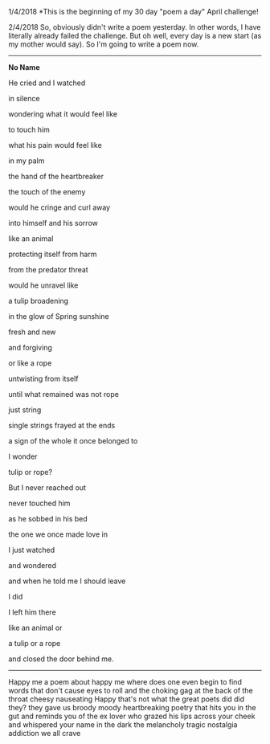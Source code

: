1/4/2018 *This is the beginning of my 30 day "poem a day" April challenge!

2/4/2018 So, obviously didn't write a poem yesterday. In other words, I have literally already failed the challenge. But oh well, every day is a new start (as my mother would say). So I'm going to write a poem now. 

----
**No Name**

He cried and I watched 

in silence

wondering what it would feel like 

to touch him

what his pain would feel like 

in my palm

the hand of the heartbreaker

the touch of the enemy

would he cringe and curl away 

into himself and his sorrow

like an animal

protecting itself from harm

from the predator threat

would he unravel like

a tulip broadening

in the glow of Spring sunshine

fresh and new 

and forgiving

or like a rope

untwisting from itself

until what remained was not rope 

just string

single strings frayed at the ends 

a sign of the whole it once belonged to

I wonder

tulip or rope?

But I never reached out

never touched him

as he sobbed in his bed

the one we once made love in

I just watched

and wondered 

and when he told me I should leave

I did

I left him there

like an animal or

a tulip or a rope

and closed the door behind me.

----

Happy
me
a poem about happy me
where does one even begin 
to find words 
that don't cause eyes to roll
and the choking gag at the back of the throat
cheesy
nauseating
Happy
that's not what the great poets did 
did they?
they gave us broody
moody heartbreaking poetry 
that hits you in the gut
and reminds you of the ex lover 
who grazed his lips across your cheek
and whispered your name in the dark 
the melancholy tragic nostalgia
addiction
we all crave
